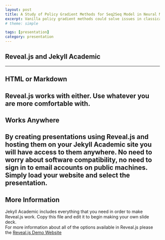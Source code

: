 ```yaml
---
layout: post
title: A Study of Policy Gradient Methods for Seq2Seq Model in Neural Machine Translation
excerpt: Vanilla policy gradient methods could solve issues in classical MLE training, but how effective are they?
# theme: simple

tags: [presentation]
category: presentation
---
```


## Reveal.js and Jekyll Academic
---
## HTML or Markdown
Reveal.js works with either. Use whatever you are more comfortable with.
---
## Works Anywhere
By creating presentations using Reveal.js and hosting them on your Jekyll Academic site you will have access to them anywhere. No need to worry about software compatibility, no need to sign in to email accounts on public machines. Simply load your website and select the presentation.
---
## More Information
Jekyll Academic includes everything that you need in order to make Reveal.js work. Copy this file and edit it to begin making your own slide deck.  
For more information about all of the options available in Reveal.js please the [Reveal.js Demo Website](https://lab.hakim.se/reveal-js/#/)
